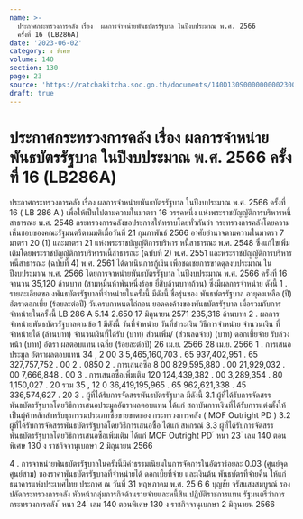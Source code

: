 ```yaml
---
name: >-
  ประกาศกระทรวงการคลัง เรื่อง  ผลการจำหน่ายพันธบัตรรัฐบาล ในปีงบประมาณ พ.ศ. 2566
  ครั้งที่ 16 (LB286A)
date: '2023-06-02'
category: ง พิเศษ
volume: 140
section: 130
page: 23
source: 'https://ratchakitcha.soc.go.th/documents/140D130S0000000002300.pdf'
draft: true
---
```


# ประกาศกระทรวงการคลัง เรื่อง  ผลการจำหน่ายพันธบัตรรัฐบาล ในปีงบประมาณ พ.ศ. 2566 ครั้งที่ 16 (LB286A)

ประกาศกระทรวงการคลัง เรื่อง ผลการจำหน่ายพันธบัตรรัฐบาล ในปีงบประมาณ พ.ศ. 2566 ครั้งที่ 16 ( LB 286 A ) เพื่อให้เป็นไปตามความในมาตรา 16 วรรคหนึ่ง แห่งพระราชบัญญัติการบริหารหนี้สาธารณะ พ.ศ. 2548 กระทรวงการคลังขอประกาศให้ทราบโดยทั่วกันว่า กระทรวงการคลังโดยความเห็นชอบของคณะรัฐมนตรีตามมติเมื่อวันที่ 21 กุมภาพันธ์ 2566 อาศัยอำนาจตามความในมาตรา 7 มาตรา 20 (1) และมาตรา 21 แห่งพระราชบัญญัติการบริหาร หนี้สาธารณะ พ.ศ. 2548 ซึ่งแก้ไขเพิ่มเติมโดยพระราชบัญญัติการบริหารหนี้สาธารณะ (ฉบับที่ 2) พ.ศ. 2551 และพระราชบัญญัติการบริหารหนี้สาธารณะ (ฉบับที่ 4) พ.ศ. 2561 ได้ดาเนินการกู้เงิน เพื่อชดเชยการขาดดุลงบประมาณ ในปีงบประมาณ พ.ศ. 2566 โดยการจาหน่ายพันธบัตรรัฐบาล ในปีงบประมาณ พ.ศ. 2566 ครั้งที่ 16 จานวน 35,120 ล้านบาท (สามหมื่นห้าพันหนึ่งร้อย ยี่สิบล้านบาทถ้วน) ซึ่งมีผลการจำหน่าย ดังนี้ 1 . รายละเอียดขอ งพันธบัตรรัฐบาลที่จำหน่ายในครั้งนี้ มีดังนี้ ชื่อรุ่นของ พันธบัตรรัฐบาล อายุคงเหลือ (ปี) อัตราดอกเบี้ย (ร้อยละต่อปี) วันครบกาหนดไถ่ถอน ยอดคงค้างของพันธบัตรรัฐบาล เมื่อรวมกับการจำหน่ายในครั้งนี้ LB 286 A 5.14 2.650 17 มิถุนายน 2571 235,316 ล้านบาท 2 . ผลการจำหน่ายพันธบัตรรัฐบาลตามข้อ 1 มีดังนี้ วันที่จำหน่าย วันที่ชำระเงิน วิธีการจำหน่าย จำนวนเงิน ที่จำหน่ายได้ (ล้านบาท) จำนวนเงินที่ได้รับ (บาท) ส่วนเพิ่ม/ (ส่วนลดจ่าย) (บาท) ดอกเบี้ยจ่าย รับล่วงหน้า (บาท) อัตรา ผลตอบแทน เฉลี่ย (ร้อยละต่อปี) 26 เม.ย. 2566 28 เม.ย. 2566 1 . การเสนอประมูล อัตราผลตอบแทน 34 , 2 00 3 5,465,160,703 . 65 937,402,951 . 65 327,757,752 . 00 2 . 0850 2 . การเสนอซื้อ 8 00 829,595,880 . 00 21,929,032 . 00 7,666,848 . 00 3 . การเสนอซื้อเพิ่มเติม 120 124,439,382 . 00 3,289,354 . 80 1,150,027 . 20 รวม 35 , 12 0 36,419,195,965 . 65 962,621,338 . 45 336,574,627 . 20 3 . ผู้ที่ได้รับการจัดสรรพันธบัตรรัฐบาล มีดังนี้ 3.1 ผู้ที่ได้รับการจัดสรรพันธบัตรรัฐบาลโดยวิธีการเสนอประมูลอัตราผลตอบแทน ได้แก่ สถาบันการเงินที่ได้รับการแต่งตั้งให้เป็นผู้ค้าหลักสำหรับธุรกรรมประเภทซื้อขายขาดของ กระทรวงการคลัง ( MOF Outright PD ) 3.2 ผู้ที่ได้รับการจัดสรรพันธบัตรรัฐบาลโดยวิธีการเสนอซื้อ ได้แก่ สหกรณ์ 3.3 ผู้ที่ได้รับการจัดสรรพันธบัตรรัฐบาลโดยวิธีการเสนอซื้อเพิ่มเติม ได้แก่ MOF Outright PD ้ หนา 23 ่ เลม 140 ตอนพิเศษ 130 ง ราชกิจจานุเบกษา 2 มิถุนายน 2566

4 . การจาหน่ายพันธบัตรรัฐบาลในครั้งนี้มีค่าธรรมเนียมในการจัดการในอัตราร้อยละ 0.03 (ศูนย์จุดศูนย์สาม) ของราคาพันธบัตรรัฐบาลที่จำหน่ายได้ ดอกเบี้ยที่จ่าย และเงินต้น พันธบัตรที่จ่ายคืน ให้แก่ ธนาคารแห่งประเทศไทย ประกาศ ณ วันที่ 31 พฤษภาคม พ.ศ. 25 6 6 บุญชัย จรัสแสงสมบูรณ์ รองปลัดกระทรวงการคลัง หัวหน้ากลุ่มภารกิจด้านรายจ่ายและหนี้สิน ปฏิบัติราชการแทน รัฐมนตรีว่าการกระทรวงการคลัง ้ หนา 24 ่ เลม 140 ตอนพิเศษ 130 ง ราชกิจจานุเบกษา 2 มิถุนายน 2566
